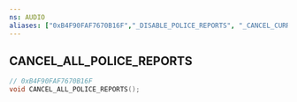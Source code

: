 ```yaml
---
ns: AUDIO
aliases: ["0xB4F90FAF7670B16F","_DISABLE_POLICE_REPORTS", "_CANCEL_CURRENT_POLICE_REPORT"]
---
```

## CANCEL_​ALL_​POLICE_​REPORTS

```c
// 0xB4F90FAF7670B16F
void CANCEL_​ALL_​POLICE_​REPORTS();
```


